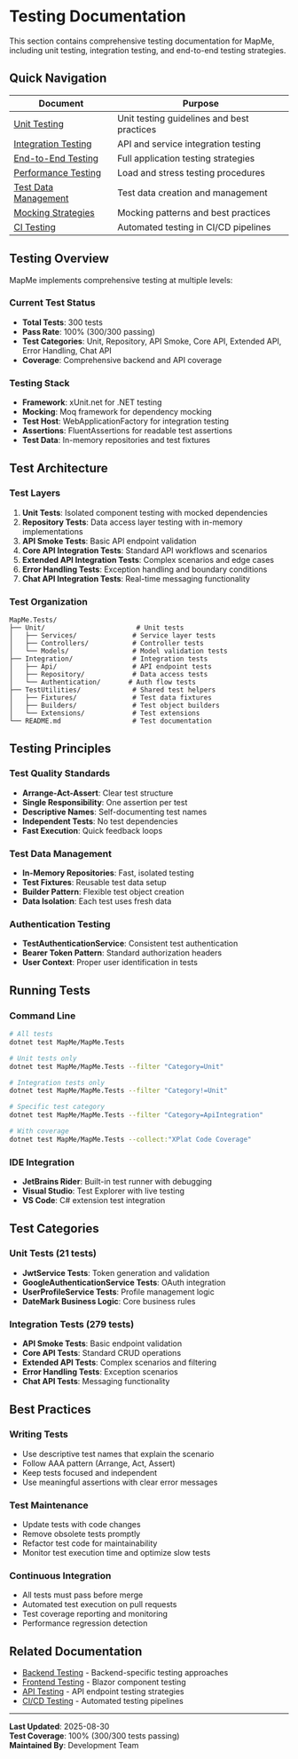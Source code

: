 # Testing Documentation

This section contains comprehensive testing documentation for MapMe, including unit testing, integration testing, and end-to-end testing strategies.

## Quick Navigation

| Document | Purpose |
|----------|----------|
| [Unit Testing](./unit-testing.md) | Unit testing guidelines and best practices |
| [Integration Testing](./integration-testing.md) | API and service integration testing |
| [End-to-End Testing](./e2e-testing.md) | Full application testing strategies |
| [Performance Testing](./performance-testing.md) | Load and stress testing procedures |
| [Test Data Management](./test-data.md) | Test data creation and management |
| [Mocking Strategies](./mocking.md) | Mocking patterns and best practices |
| [CI Testing](./ci-testing.md) | Automated testing in CI/CD pipelines |

## Testing Overview

MapMe implements comprehensive testing at multiple levels:

### Current Test Status

- **Total Tests**: 300 tests
- **Pass Rate**: 100% (300/300 passing)
- **Test Categories**: Unit, Repository, API Smoke, Core API, Extended API, Error Handling, Chat API
- **Coverage**: Comprehensive backend and API coverage

### Testing Stack
- **Framework**: xUnit.net for .NET testing
- **Mocking**: Moq framework for dependency mocking
- **Test Host**: WebApplicationFactory for integration testing
- **Assertions**: FluentAssertions for readable test assertions
- **Test Data**: In-memory repositories and test fixtures

## Test Architecture

### Test Layers
1. **Unit Tests**: Isolated component testing with mocked dependencies
2. **Repository Tests**: Data access layer testing with in-memory implementations
3. **API Smoke Tests**: Basic API endpoint validation
4. **Core API Integration Tests**: Standard API workflows and scenarios
5. **Extended API Integration Tests**: Complex scenarios and edge cases
6. **Error Handling Tests**: Exception handling and boundary conditions
7. **Chat API Integration Tests**: Real-time messaging functionality

### Test Organization
```
MapMe.Tests/
├── Unit/                       # Unit tests
│   ├── Services/              # Service layer tests
│   ├── Controllers/           # Controller tests
│   └── Models/                # Model validation tests
├── Integration/               # Integration tests
│   ├── Api/                   # API endpoint tests
│   ├── Repository/            # Data access tests
│   └── Authentication/       # Auth flow tests
├── TestUtilities/             # Shared test helpers
│   ├── Fixtures/              # Test data fixtures
│   ├── Builders/              # Test object builders
│   └── Extensions/            # Test extensions
└── README.md                  # Test documentation
```

## Testing Principles

### Test Quality Standards
- **Arrange-Act-Assert**: Clear test structure
- **Single Responsibility**: One assertion per test
- **Descriptive Names**: Self-documenting test names
- **Independent Tests**: No test dependencies
- **Fast Execution**: Quick feedback loops

### Test Data Management
- **In-Memory Repositories**: Fast, isolated testing
- **Test Fixtures**: Reusable test data setup
- **Builder Pattern**: Flexible test object creation
- **Data Isolation**: Each test uses fresh data

### Authentication Testing
- **TestAuthenticationService**: Consistent test authentication
- **Bearer Token Pattern**: Standard authorization headers
- **User Context**: Proper user identification in tests

## Running Tests

### Command Line
```bash
# All tests
dotnet test MapMe/MapMe.Tests

# Unit tests only
dotnet test MapMe/MapMe.Tests --filter "Category=Unit"

# Integration tests only
dotnet test MapMe/MapMe.Tests --filter "Category!=Unit"

# Specific test category
dotnet test MapMe/MapMe.Tests --filter "Category=ApiIntegration"

# With coverage
dotnet test MapMe/MapMe.Tests --collect:"XPlat Code Coverage"
```

### IDE Integration
- **JetBrains Rider**: Built-in test runner with debugging
- **Visual Studio**: Test Explorer with live testing
- **VS Code**: C# extension test integration

## Test Categories

### Unit Tests (21 tests)
- **JwtService Tests**: Token generation and validation
- **GoogleAuthenticationService Tests**: OAuth integration
- **UserProfileService Tests**: Profile management logic
- **DateMark Business Logic**: Core business rules

### Integration Tests (279 tests)
- **API Smoke Tests**: Basic endpoint validation
- **Core API Tests**: Standard CRUD operations
- **Extended API Tests**: Complex scenarios and filtering
- **Error Handling Tests**: Exception scenarios
- **Chat API Tests**: Messaging functionality

## Best Practices

### Writing Tests
- Use descriptive test names that explain the scenario
- Follow AAA pattern (Arrange, Act, Assert)
- Keep tests focused and independent
- Use meaningful assertions with clear error messages

### Test Maintenance
- Update tests with code changes
- Remove obsolete tests promptly
- Refactor test code for maintainability
- Monitor test execution time and optimize slow tests

### Continuous Integration
- All tests must pass before merge
- Automated test execution on pull requests
- Test coverage reporting and monitoring
- Performance regression detection

## Related Documentation

- [Backend Testing](../backend/testing.md) - Backend-specific testing approaches
- [Frontend Testing](../frontend/testing.md) - Blazor component testing
- [API Testing](../api/testing.md) - API endpoint testing strategies
- [CI/CD Testing](../deployment/ci-cd.md) - Automated testing pipelines

---

**Last Updated**: 2025-08-30  
**Test Coverage**: 100% (300/300 tests passing)  
**Maintained By**: Development Team
